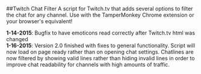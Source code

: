 ##Twitch Chat Filter
A script for Twitch.tv that adds several options to filter the chat for any channel.
Use with the TamperMonkey Chrome extension or your browser's equivalent!

**1-14-2015**: Bugfix to have emoticons read correctly after Twitch.tv html was changed <br />
**1-16-2015**: Version 2.0 finished with fixes to general functionality. Script will now load on page ready rather than on opening chat settings. Chatlines are now filtered by showing valid lines rather than hiding invalid lines in order to improve chat readability for channels with high amounts of traffic. </br>
